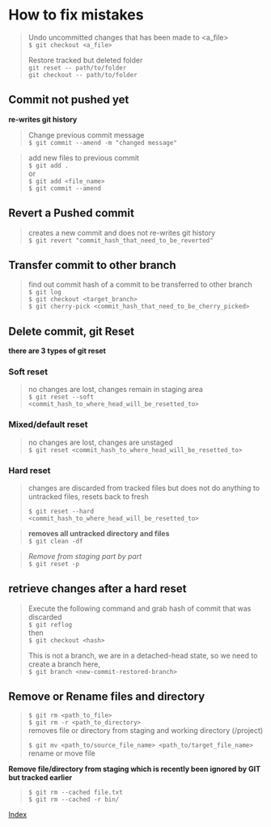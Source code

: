 # How to fix mistakes


> Undo uncommitted changes that has been made to <a_file>  
> `$ git checkout <a_file>`  
> 
> Restore tracked but deleted folder  
> `git reset -- path/to/folder`  
> `git checkout -- path/to/folder`   

## Commit not pushed yet

**re-writes git history**

>Change previous commit message  
> `$ git commit --amend -m "changed message"`  

>add new files to previous commit  
> `$ git add .`  
> or  
>`$ git add <file_name>`  
> `$ git commit --amend`

## Revert a Pushed commit
> creates a new commit and does not re-writes git history  
> `$ git revert "commit_hash_that_need_to_be_reverted"`  

## Transfer commit to other branch

> find out commit hash of a commit to be transferred to other branch  
> `$ git log`  
> `$ git checkout <target_branch>`  
> `$ git cherry-pick <commit_hash_that_need_to_be_cherry_picked>`  

## Delete commit, git Reset

**there are 3 types of git reset**  

### Soft reset

> no changes are lost, changes remain in staging area  
> `$ git reset --soft <commit_hash_to_where_head_will_be_resetted_to>`  

### Mixed/default reset

> no changes are lost, changes are unstaged  
> `$ git reset <commit_hash_to_where_head_will_be_resetted_to>`  

### Hard reset

> changes are discarded from tracked files but does not do anything to untracked files, resets back to fresh  
> 
> `$ git reset --hard <commit_hash_to_where_head_will_be_resetted_to>`  

> **removes all untracked directory and files**  
> `$ git clean -df`  

> *Remove from staging part by part*  
> `$ git reset -p`  

## retrieve changes after a hard reset

> Execute the following command and grab hash of commit that was discarded  
> `$ git reflog`  
> then  
> `$ git checkout <hash>`  
>
> This is not a branch, we are in a detached-head state, so we need to create a branch here,  
> `$ git branch <new-commit-restored-branch>`  

## Remove or Rename files and directory  
> `$ git rm <path_to_file>`  
> `$ git rm -r <path_to_directory>`  
> removes file or directory from staging and working directory (/project)  
> 
> `$ git mv <path_to/source_file_name> <path_to/target_file_name>`  
> rename or move file  

**Remove file/directory from staging which is recently been ignored by GIT but tracked earlier**
>`$ git rm --cached file.txt`  
>`$ git rm --cached -r bin/`  

[Index][index]

[index]: ../index.md
